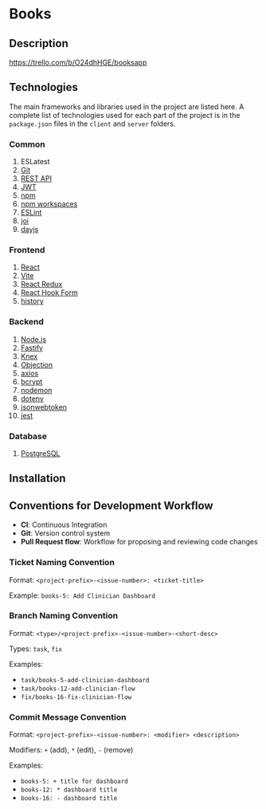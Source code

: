 # Books

## Description
https://trello.com/b/O24dhHGE/booksapp
## Technologies

The main frameworks and libraries used in the project are listed here. A complete list of technologies used for each part of the project is in the `package.json` files in the `client` and `server` folders.

### Common

1. ESLatest
2. [Git](https://git-scm.com/doc)
3. [REST API](https://www.restapitutorial.com/lessons/restquicktips.html)
4. [JWT](https://en.wikipedia.org/wiki/JSON_Web_Token)
5. [npm](<https://en.wikipedia.org/wiki/Npm_(software)>)
6. [npm workspaces](https://docs.npmjs.com/cli/v7/using-npm/workspaces)
7. [ESLint](https://eslint.org/docs/user-guide/getting-started)
8. [joi](https://www.npmjs.com/package/joi)
9. [dayjs](https://day.js.org/)

### Frontend

1. [React](https://reactjs.org/docs/getting-started.html)
2. [Vite](https://vitejs.dev/)
3. [React Redux](https://redux.js.org/introduction/getting-started)
4. [React Hook Form](https://react-hook-form.com/get-started)
5. [history](https://www.npmjs.com/package/history)

### Backend

1. [Node.js](https://nodejs.org/en/)
2. [Fastify](https://www.fastify.io/docs/v3.24.x/)
3. [Knex](https://knexjs.org/)
4. [Objection](https://vincit.github.io/objection.js/)
5. [axios](https://www.npmjs.com/package/axios)
6. [bcrypt](https://www.npmjs.com/package/bcrypt)
7. [nodemon](https://www.npmjs.com/package/nodemon)
8. [dotenv](https://www.npmjs.com/package/dotenv)
9. [jsonwebtoken](https://www.npmjs.com/package/jsonwebtoken)
10. [jest](https://www.npmjs.com/package/jest)

### Database

1. [PostgreSQL](https://www.postgresql.org/download/ 'PostgreSQL')

## Installation

## Conventions for Development Workflow

- **CI**: Continuous Integration
- **Git**: Version control system
- **Pull Request flow**: Workflow for proposing and reviewing code changes

### Ticket Naming Convention

Format: `<project-prefix>-<issue-number>: <ticket-title>`

Example: `books-5: Add Clinician Dashboard`

### Branch Naming Convention

Format: `<type>/<project-prefix>-<issue-number>-<short-desc>`

Types: `task`, `fix`

Examples:

- `task/books-5-add-clinician-dashboard`
- `task/books-12-add-clinician-flow`
- `fix/books-16-fix-clinician-flow`

### Commit Message Convention

Format: `<project-prefix>-<issue-number>: <modifier> <description>`

Modifiers: `+` (add), `*` (edit), `-` (remove)

Examples:

- `books-5: + title for dashboard`
- `books-12: * dashboard title`
- `books-16: - dashboard title`
